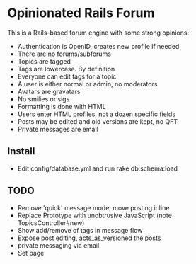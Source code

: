 Opinionated Rails Forum
=======================

This is a Rails-based forum engine with some strong opinions:

 - Authentication is OpenID, creates new profile if needed
 - There are no forums/subforums
 - Topics are tagged
 - Tags are lowercase. By definition
 - Everyone can edit tags for a topic
 - A user is either normal or admin, no moderators
 - Avatars are gravatars
 - No smilies or sigs
 - Formatting is done with HTML
 - Users enter HTML profiles, not a dozen specific fields
 - Posts may be edited and old versions are kept, no QFT
 - Private messages are email

## Install

 - Edit config/database.yml and run rake db:schema:load

## TODO

 - Remove 'quick' message mode, move posting inline
 - Replace Prototype with unobtrusive JavaScript (note TopicsController#new)
 - Show add/remove of tags in message flow
 - Expose post editing, acts_as_versioned the posts
 - private messaging via email
 - Set page <title> based on page contents
 - Feeds for new topics (all and by tag), new posts (all and by tag)
 - Create Search page using Google Site Search
 - Admin: option to split topics
 - Mark some tags as usable only by admins

